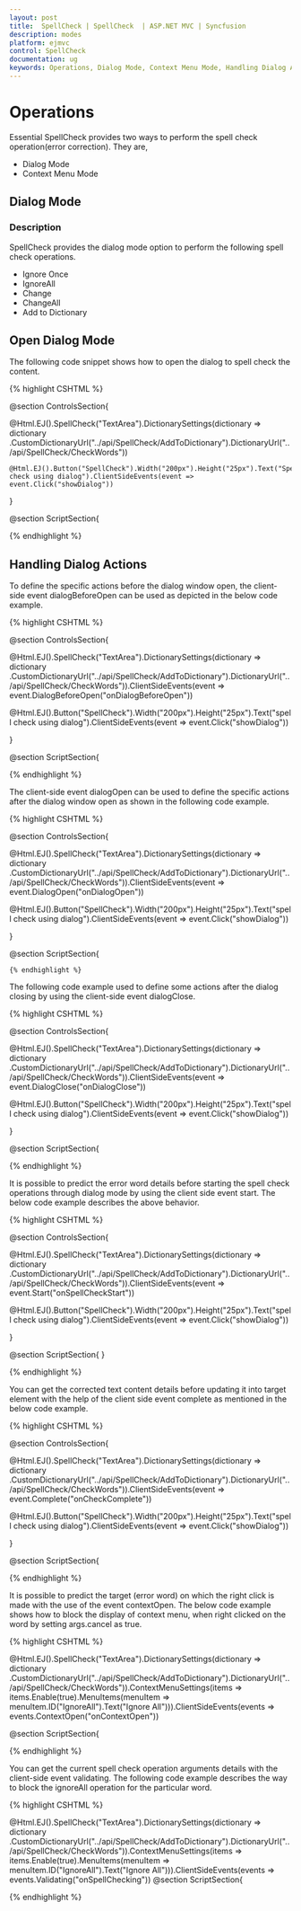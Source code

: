 ```yaml
---
layout: post
title:  SpellCheck | SpellCheck  | ASP.NET MVC | Syncfusion
description: modes
platform: ejmvc
control: SpellCheck 
documentation: ug
keywords: Operations, Dialog Mode, Context Menu Mode, Handling Dialog Actions, Context Menu Mode, Handling Menu Actions
---
```



# Operations

Essential SpellCheck provides two ways to perform the spell check operation(error correction). They are,

 * Dialog Mode
 * Context Menu Mode
 
## Dialog Mode

### Description

SpellCheck provides the dialog mode option to perform the following spell check operations.

 * Ignore Once
 * IgnoreAll
 * Change
 * ChangeAll
 * Add to Dictionary
 
## Open Dialog Mode

The following code snippet shows how to open the dialog to spell check the content.

{% highlight CSHTML %}

@section ControlsSection{

   @Html.EJ().SpellCheck("TextArea").DictionarySettings(dictionary  => dictionary .CustomDictionaryUrl("../api/SpellCheck/AddToDictionary").DictionaryUrl("../api/SpellCheck/CheckWords"))
 
    @Html.EJ().Button("SpellCheck").Width("200px").Height("25px").Text("Spell check using dialog").ClientSideEvents(event => event.Click("showDialog"))
 
}
 
@section ScriptSection{
    <script type="text/javascript">
        function showDialog() {
            var spellObj = $("#TextArea").data("ejSpellCheck");
            spellObj.showInDialog();
        }
    </script>
	
{% endhighlight %}
	
## Handling Dialog Actions

To define the specific actions before the dialog window open, the client-side event dialogBeforeOpen can be used as depicted in the below code example.

{% highlight CSHTML %}

@section ControlsSection{

@Html.EJ().SpellCheck("TextArea").DictionarySettings(dictionary  => dictionary .CustomDictionaryUrl("../api/SpellCheck/AddToDictionary").DictionaryUrl("../api/SpellCheck/CheckWords")).ClientSideEvents(event => event.DialogBeforeOpen("onDialogBeforeOpen"))
 
@Html.EJ().Button("SpellCheck").Width("200px").Height("25px").Text("spell check using dialog").ClientSideEvents(event => event.Click("showDialog"))

}

@section ScriptSection{
    <script type="text/javascript">
        function showDialog() {
            var spellObj = $("#TextArea").data("ejSpellCheck");
            spellObj.showInDialog();
        }
       function onDialogBeforeOpen(args) { 
             if (args.requestType == "dialogBeforeOpen") 
               {
                alert("dialog before open event triggered"); 
               } 
              }
    </script>

{% endhighlight %}
	
The client-side event dialogOpen can be used to define the specific actions after the dialog window open as shown in the following code example.

{% highlight CSHTML %}

@section ControlsSection{

@Html.EJ().SpellCheck("TextArea").DictionarySettings(dictionary  => dictionary .CustomDictionaryUrl("../api/SpellCheck/AddToDictionary").DictionaryUrl("../api/SpellCheck/CheckWords")).ClientSideEvents(event => event.DialogOpen("onDialogOpen"))
 
@Html.EJ().Button("SpellCheck").Width("200px").Height("25px").Text("spell check using dialog").ClientSideEvents(event => event.Click("showDialog"))

}

@section ScriptSection{
    <script type="text/javascript">
        function showDialog() {
            var spellObj = $("#TextArea").data("ejSpellCheck");
            spellObj.showInDialog();
        }
       function onDialogOpen(args) { 
          if (args.requestType == "dialogOpen") 
              { 
               alert(args.targetText); 
            } }
    </script>

	{% endhighlight %}
	
	
The following code example used to define some actions after the dialog closing by using the client-side event dialogClose.

{% highlight CSHTML %}

@section ControlsSection{

@Html.EJ().SpellCheck("TextArea").DictionarySettings(dictionary  => dictionary .CustomDictionaryUrl("../api/SpellCheck/AddToDictionary").DictionaryUrl("../api/SpellCheck/CheckWords")).ClientSideEvents(event => event.DialogClose("onDialogClose"))
 
@Html.EJ().Button("SpellCheck").Width("200px").Height("25px").Text("spell check using dialog").ClientSideEvents(event => event.Click("showDialog"))

}

@section ScriptSection{
    <script type="text/javascript">
        function showDialog() {
            var spellObj = $("#TextArea").data("ejSpellCheck");
            spellObj.showInDialog();
        }
       function onDialogClose(args) { 
           if (args.requestType == "dialogClose") 
            { 
             alert(args.updatedText); 
             } }    
        </script>
		
{% endhighlight %}

It is possible to predict the error word details before starting the spell check operations through dialog mode by using the client side event start. The below code example describes the above behavior.

{% highlight CSHTML %}

@section ControlsSection{

@Html.EJ().SpellCheck("TextArea").DictionarySettings(dictionary  => dictionary .CustomDictionaryUrl("../api/SpellCheck/AddToDictionary").DictionaryUrl("../api/SpellCheck/CheckWords")).ClientSideEvents(event => event.Start("onSpellCheckStart"))
 
@Html.EJ().Button("SpellCheck").Width("200px").Height("25px").Text("spell check using dialog").ClientSideEvents(event => event.Click("showDialog"))

}

@section ScriptSection{
    <script type="text/javascript">
        function showDialog() {
            var spellObj = $("#TextArea").data("ejSpellCheck");
            spellObj.showInDialog();
        }
        function onSpellCheckStart(args) { 
             if (args.requestType == "spellCheckDialog") 
             { 
               alert(args.errorWords); 
             } }
        </script>
}

{% endhighlight %}

You can get the corrected text content details before updating it into target element with the help of the client side event complete as mentioned in the below code example.

{% highlight CSHTML %}

@section ControlsSection{

@Html.EJ().SpellCheck("TextArea").DictionarySettings(dictionary  => dictionary .CustomDictionaryUrl("../api/SpellCheck/AddToDictionary").DictionaryUrl("../api/SpellCheck/CheckWords")).ClientSideEvents(event => event.Complete("onCheckComplete"))
 
@Html.EJ().Button("SpellCheck").Width("200px").Height("25px").Text("spell check using dialog").ClientSideEvents(event => event.Click("showDialog"))

}

@section ScriptSection{
    <script type="text/javascript">
        function showDialog() {
            var spellObj = $("#TextArea").data("ejSpellCheck");
            spellObj.showInDialog();
        }
        function onCheckComplete(args) { 
             if (args.requestType == "changeErrorWord") 
              { 
                alert(args.targetText); 
               
              } }
        </script>

{% endhighlight %}

## Context Menu Mode

SpellCheck provides default context menu options to perform the spell check operations. It also allows to define additional custom context menu options.

The options that are available under contextMenuSettings are as follows,
 * enable - Enables/disables the context menu option in SpellCheck.
 * menuItems - Contains the options to perform spell check operations.

## Default Menu Options

The menu items contains the following options to perform the spell check operation.

 * IgnoreAll
 * Add to Dictionary

The following code snippet shows how to enable the context menu settings in SpellCheck and to make use of it with default available options.

{% highlight CSHTML %}

@Html.EJ().SpellCheck("TextArea").DictionarySettings(dictionary  => dictionary .CustomDictionaryUrl("../api/SpellCheck/AddToDictionary").DictionaryUrl("../api/SpellCheck/CheckWords")).ContextMenuSettings(items=>items.Enable(true).MenuItems(menuItem=>menuItem.ID("IgnoreAll").Text("Ignore All")))


{% endhighlight %}

N> For default menu items, the id must be defined the same as mentioned in the above code example – as we have processed the menus based on this id within our source.

## Custom Menu Options

Apart from the default available options, it is also possible to add custom menu options to the context-menu list.
The following code example depicts how to add the custom menu items into the context menu settings.

{% highlight CSHTML %}

@Html.EJ().SpellCheck("TextArea").DictionarySettings(dictionary  => dictionary .CustomDictionaryUrl("../api/SpellCheck/AddToDictionary").DictionaryUrl("../api/SpellCheck/CheckWords")).ContextMenuSettings(items=>items.Enable(true).MenuItems(menuItem=>menuItem.ID("IgnoreAll").Text("Ignore All")))

{% endhighlight %}

N> The id given for the custom menu items must be unique.

## Handling Menu Actions

The client-side event contextClick can be used to define specific actions when a click made on the custom menu items. The following code example describes the above behavior.

{% highlight CSHTML %}

@section ControlsSection{

@Html.EJ().SpellCheck("TextArea").DictionarySettings(dictionary  => dictionary .CustomDictionaryUrl("../api/SpellCheck/AddToDictionary").DictionaryUrl("../api/SpellCheck/CheckWords")).ContextMenuSettings(items => items.Enable(true).MenuItems(menuItem => menuItem.ID("IgnoreAll").Text("Ignore All"))).ClientSideEvents(events => events.ContextClick("onCustomMenuClick"))

}

@section ScriptSection{
    <script type="text/javascript">
        function onCustomMenuClick(args) { 
                if (args.selectedOption == "Ignore") 
                   { 
                     alert("Custom menu clicked");
                   } }
        </script>

{% endhighlight %}

It is possible to predict the target (error word) on which the right click is made with the use of the event contextOpen. The below code example shows how to block the display of context menu, when right clicked on the word by setting args.cancel as true.

{% highlight CSHTML %}

@Html.EJ().SpellCheck("TextArea").DictionarySettings(dictionary  => dictionary .CustomDictionaryUrl("../api/SpellCheck/AddToDictionary").DictionaryUrl("../api/SpellCheck/CheckWords")).ContextMenuSettings(items => items.Enable(true).MenuItems(menuItem => menuItem.ID("IgnoreAll").Text("Ignore All"))).ClientSideEvents(events => events.ContextOpen("onContextOpen"))

@section ScriptSection{
    <script type="text/javascript">
        function onContextOpen (args) { 
                if (args.selectedOption == "Ignore") 
                   { 
                     alert("Custom menu clicked");
                   } }
        </script>

{% endhighlight %}

You can get the current spell check operation arguments details with the client-side event validating. The following code example describes the way to block the ignoreAll operation for the particular word.

{% highlight CSHTML %}

@Html.EJ().SpellCheck("TextArea").DictionarySettings(dictionary  => dictionary .CustomDictionaryUrl("../api/SpellCheck/AddToDictionary").DictionaryUrl("../api/SpellCheck/CheckWords")).ContextMenuSettings(items => items.Enable(true).MenuItems(menuItem => menuItem.ID("IgnoreAll").Text("Ignore All"))).ClientSideEvents(events => events.Validating("onSpellChecking"))
@section ScriptSection{
    <script type="text/javascript">
        function onSpellChecking (args) { 
                if (args.selectedOption == "Ignore") 
                   { 
                     alert("Custom menu clicked");
                   } }
        </script>
		
{% endhighlight %}
